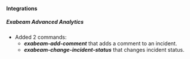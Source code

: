 
#### Integrations

##### Exabeam Advanced Analytics

- Added 2 commands:
  - ***exabeam-add-comment*** that adds a comment to an incident.
  - ***exabeam-change-incident-status*** that changes incident status.
